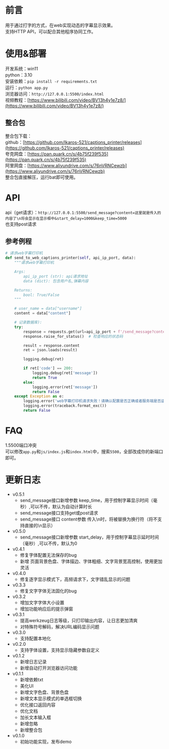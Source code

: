 # 前言
用于通过打字的方式，在web实现动态的字幕显示效果。  
支持HTTP API，可以配合其他程序协同工作。  

# 使用&部署
开发系统：win11  
python：3.10  
安装依赖：`pip install -r requirements.txt`  
运行：`python app.py`  
浏览器访问：`http://127.0.0.1:5500/index.html`  
视频教程：[https://www.bilibili.com/video/BV13h4y1e7z8/](https://www.bilibili.com/video/BV13h4y1e7z8/)  

## 整合包
整合包下载：  
github：[https://github.com/Ikaros-521/captions_printer/releases](https://github.com/Ikaros-521/captions_printer/releases)  
夸克网盘：[https://pan.quark.cn/s/4b75f239f535](https://pan.quark.cn/s/4b75f239f535)  
阿里网盘：[https://www.aliyundrive.com/s/76nVRNCewzb](https://www.aliyundrive.com/s/76nVRNCewzb)  
整合包直接解压，运行bat即可使用。  

# API

api（get请求）：`http://127.0.0.1:5500/send_message?content=这里就是传入的内容了\n将会显示在显示框中&start_delay=1000&keep_time=5000`    
也支持post请求

## 参考例程
```python
# 请求web字幕打印机
def send_to_web_captions_printer(self, api_ip_port, data):
    """请求web字幕打印机

    Args:
        api_ip_port (str): api请求地址
        data (dict): 包含用户名,弹幕内容

    Returns:
        bool: True/False
    """

    # user_name = data["username"]
    content = data["content"]

    # 记录数据库):
    try:
        response = requests.get(url=api_ip_port + f'/send_message?content={content}')
        response.raise_for_status()  # 检查响应的状态码

        result = response.content
        ret = json.loads(result)

        logging.debug(ret)

        if ret['code'] == 200:
            logging.debug(ret['message'])
            return True
        else:
            logging.error(ret['message'])
            return False
    except Exception as e:
        logging.error('web字幕打印机请求失败！请确认配置是否正确或者服务端是否运行！')
        logging.error(traceback.format_exc())
        return False
```

# FAQ
1.5500端口冲突  
可以修改`app.py`和`js/index.js`和`index.html`中，搜索`5500`，全部改成你的新端口即可。  

# 更新日志
- v0.5.1
  - send_message接口新增参数 keep_time，用于控制字幕显示时间（毫秒）,可以不传，默认为自动计算时长
  - send_message接口支持get或post请求
  - send_message接口 content参数 传入\n时，将被替换为换行符（将不支持直接的\n显示）
- v0.5.0
  - send_message接口新增参数 start_delay，用于控制字幕显示延时时间（毫秒）,可以不传，默认为0
- v0.4.1
  - 修复字体配置无法保存的bug
  - 新增 页面背景色盘、字体描边、字体粗细、文字背景宽高控制，使用更加灵活
- v0.4.0
  - 修复逐字显示模式下，高频请求下，文字错乱显示的问题
- v0.3.3
  - 修复文字字体无法固化的bug
- v0.3.2
  - 增加文字字体大小设置
  - 增加功能响应后的提示弹窗
- v0.3.1
  - 提高werkzeug日志等级，只打印输出内容，让日志更加清爽
  - 对特殊符号解码，解决URL编码显示问题
- v0.3.0
  - 支持配置本地化
- v0.2.0
  - 支持字体设置，支持显示隐藏参数自定义
- v0.1.2
  - 新增日志记录
  - 新增自动打开浏览器访问功能
- v0.1.1
  - 新增依赖txt
  - 美化UI
  - 新增文字色盘、背景色盘
  - 新增文本显示模式的单选框切换
  - 优化接口返回内容
  - 优化文档
  - 加长文本输入框
  - 新增忽略
  - 新增整合包
- v0.1.0
  - 初始功能实现，发布demo
